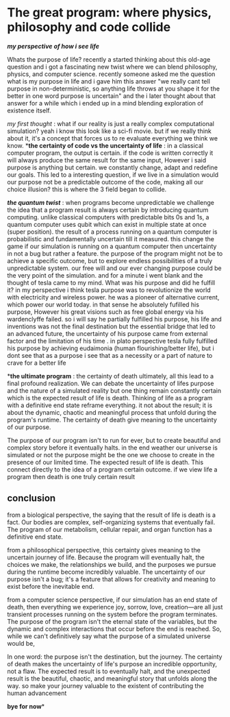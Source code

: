 # The great program: where physics, philosophy and code collide 

***my perspective of how i see life***

Whats the purpose of life? 
recently a started thinking about this old-age question and i got a fascinating new twist where we can blend philosophy, physics, and computer science. recently someone asked me the question what is my purpose in life and i gave him this answer "we really cant tell purpose in non-deterministic, so anything life throws at you shape it for the better in one word purpose is uncertain" and the i later thought about that answer for a while which i ended up in a mind blending exploration of existence itself. 

*my first thought* : what if our reality is just a really complex computational simulation? yeah i know this look like a sci-fi movie. but if we really think about it, it's a concept that forces us to re evaluate everything we think we know. 
***the certainty of code vs the uncertainty of life** : in a classical computer program, the output is certain. if the code is written correctly it will always produce the same result for the same input, However i said purpose is anything but certain. we constantly change, adapt and redefine our goals. This led to a interesting question, if we live in a simulation would our purpose not be a predictable outcome of the code, making all our choice illusion? this is where the 3 field began to collide. 

***the quantum twist*** : when programs become unpredictable we challenge the idea that a program result is always certain by introducing quantum computing. unlike classical computers with predictable bits 0s and 1s, a quantum computer uses qubit which can exist in multiple state at once (super position). the result of a process running on a quantum computer is probabilistic and fundamentally uncertain till it measured. this change the game if our simulation is running on a quantum computer then uncertainty in not a bug but rather a feature. the purpose of the program might not be to achieve a specific outcome, but to explore endless possibilities of a truly unpredictable system. our free will and our ever changing purpose could be the very point of the simulation. and for a minute i went blank and the thought of tesla came to my mind. What was his purpose and did he fulfill it? in my perspective i think tesla purpose was to revolutionize the world with electricity and wireless power. he was a pioneer of alternative current, which power our world today. in that sense he absolutely fufilled his purpose, However his great visions such as free global energy via his wardenclyffe failed. so i will say he partially fulfilled his purpose, his life and inventions was not the final destination but the essential bridge that led to an advanced future, the uncertainty of his purpose came from external factor and the limitation of his time .  in plato perspective tesla fully fulfilled his purpose by achieving eudaimonia (human flourishing/better life), but i dont see that as a purpose i see that as a necessity or a part of nature to crave for a better life

***the ultimate program** : the certainty of death ultimately, all this lead to a final profound realization. We can debate the uncertainty of lifes purpose and the nature of a simulated reality but one thing remain constantly certain which is the expected result of life is death. Thinking of life as a program with a definitive end state reframe everything. it not about the result; it is about the dynamic, chaotic and meaningful process that unfold during the program's runtime. The certainty of death give meaning to the uncertainty of our purpose. 

The purpose of our program isn't to run for ever, but to create beautiful and complex story before it eventually halts. in the end weather our universe is simulated or not the purpose might be the one we choose to create in the presence of our limited time. The expected result of life is death. This connect directly to the idea of a program certain outcome. if we view life a program then death is one truly certain result 


## conclusion 

from a biological perspective, the saying that the result of life is death is a fact. Our bodies are complex, self-organizing systems that eventually fail. The program of our metabolism, cellular repair, and organ function has a definitive end state.

from a philosophical perspective, this certainty gives meaning to the uncertain journey of life. Because the program will eventually halt, the choices we make, the relationships we build, and the purposes we pursue during the runtime become incredibly valuable. The uncertainty of our purpose isn't a bug; it's a feature that allows for creativity and meaning to exist before the inevitable end.

from a computer science perspective, if our simulation has an end state of death, then everything we experience joy, sorrow, love, creation—are all just transient processes running on the system before the program terminates. The purpose of the program isn't the eternal state of the variables, but the dynamic and complex interactions that occur before the end is reached. So, while we can't definitively say what the purpose of a simulated universe would be, 

In one word: the purpose isn't the destination, but the journey. The certainty of death makes the uncertainty of life's purpose an incredible opportunity, not a flaw. The expected result is to eventually halt, and the unexpected result is the beautiful, chaotic, and meaningful story that unfolds along the way.
so make your journey valuable to the existent of contributing the human advancement 

**bye for now***
